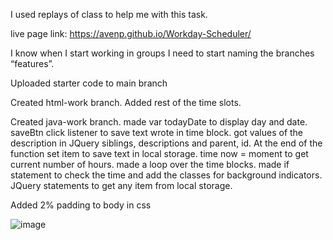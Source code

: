 I used replays of class to help me with this task.

live page link:
https://avenp.github.io/Workday-Scheduler/


I know when I start working in groups I need to start naming the branches “features”.

Uploaded starter code to main branch

Created html-work branch.
Added rest of the time slots.


Created java-work branch.
	made var todayDate to display day and date.
	saveBtn click listener to save text wrote in time block.
	got values of the description in JQuery siblings, descriptions and parent, id.
	At the end of the function set item to save text in local storage.
	time now = moment to get current number of hours.
	made a loop over the time blocks.
	made if statement to check the time and add the classes for background indicators.
	JQuery statements to get any item from local storage.


Added 2% padding to body in css 

![image](https://user-images.githubusercontent.com/123212035/228123363-ba966229-f730-42e9-91c7-53f9172a10da.png)

